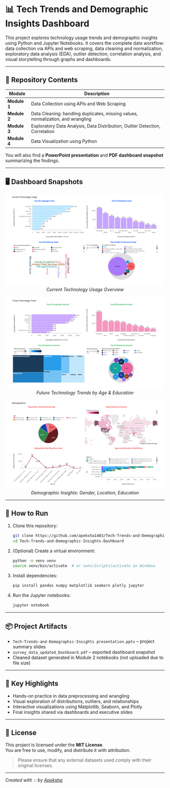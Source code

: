 
# 📊 Tech Trends and Demographic Insights Dashboard

This project explores technology usage trends and demographic insights using Python and Jupyter Notebooks. It covers the complete data workflow: data collection via APIs and web scraping, data cleaning and normalization, exploratory data analysis (EDA), outlier detection, correlation analysis, and visual storytelling through graphs and dashboards.

---

## 📁 Repository Contents

| Module | Description |
|--------|-------------|
| **Module 1** | Data Collection using APIs and Web Scraping |
| **Module 2** | Data Cleaning: handling duplicates, missing values, normalization, and wrangling |
| **Module 3** | Exploratory Data Analysis, Data Distribution, Outlier Detection, Correlation |
| **Module 4** | Data Visualization using Python |

You will also find a **PowerPoint presentation** and **PDF dashboard snapshot** summarizing the findings.

---

## 🖥️ Dashboard Snapshots

<p align="center">
  <img src="dash%201.png" width="700" alt="Current Tech Usage Dashboard"/>
  <br><em>Current Technology Usage Overview</em>
</p>

<p align="center">
  <img src="dash%202.png" width="700" alt="Future Trends Dashboard"/>
  <br><em>Future Technology Trends by Age & Education</em>
</p>

<p align="center">
  <img src="dash%203.png" width="700" alt="Demographics Dashboard"/>
  <br><em>Demographic Insights: Gender, Location, Education</em>
</p>

---

## 🚀 How to Run

1. Clone this repository:
    ```bash
    git clone https://github.com/apeksha1403/Tech-Trends-and-Demographic-Insights-Dashboard.git
    cd Tech-Trends-and-Demographic-Insights-Dashboard
    ```

2. (Optional) Create a virtual environment:
    ```bash
    python -m venv venv
    source venv/bin/activate  # or venv\Scripts\activate on Windows
    ```

3. Install dependencies:
    ```bash
    pip install pandas numpy matplotlib seaborn plotly jupyter
    ```

4. Run the Jupyter notebooks:
    ```bash
    jupyter notebook
    ```

---

## 📦 Project Artifacts

- `Tech-Trends-and-Demographic-Insights presentation.pptx` – project summary slides
- `survey_data_updated_Dashboard.pdf` – exported dashboard snapshot
- Cleaned dataset generated in Module 2 notebooks (not uploaded due to file size)

---

## 🔗 Key Highlights

- Hands-on practice in data preprocessing and wrangling
- Visual exploration of distributions, outliers, and relationships
- Interactive visualizations using Matplotlib, Seaborn, and Plotly
- Final insights shared via dashboards and executive slides

---

## 📜 License

This project is licensed under the **MIT License**.  
You are free to use, modify, and distribute it with attribution.

> Please ensure that any external datasets used comply with their original licenses.

---

*Created with 💡 by [Apeksha](https://github.com/apeksha1403)*
